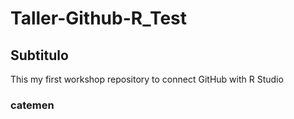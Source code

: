 # Taller-Github-R_Test

## Subtitulo

This my first workshop repository to connect GitHub with R Studio

### catemen

